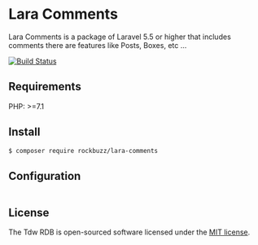 # Lara Comments

Lara Comments is a package of Laravel 5.5 or higher that includes comments there are features like Posts, Boxes, etc ...

[![Build Status](https://travis-ci.org/rockbuzz/lara-comments.svg?branch=master)](https://travis-ci.org/rockbuzz/lara-comments)

## Requirements

PHP: >=7.1

## Install

```bash
$ composer require rockbuzz/lara-comments
```

## Configuration
```php

```

## License

The Tdw RDB is open-sourced software licensed under the [MIT license](https://opensource.org/licenses/MIT).